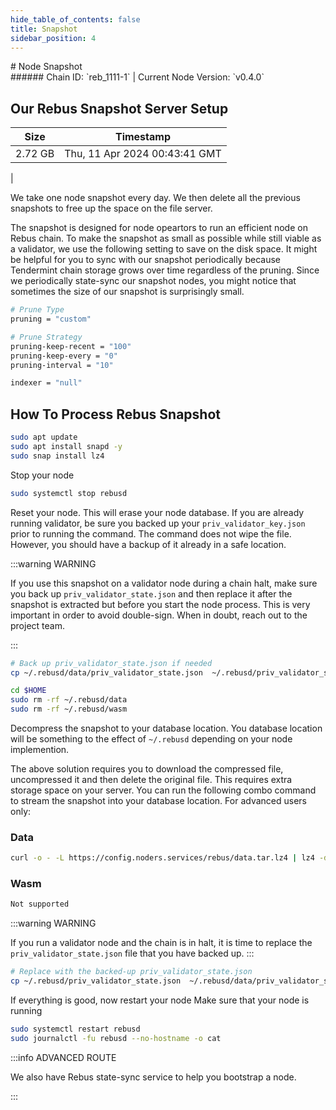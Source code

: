 ```yaml
---
hide_table_of_contents: false
title: Snapshot
sidebar_position: 4
---
```


<div class="h1-with-icon icon-rebus">
# Node Snapshot
</div>
###### Chain ID: `reb_1111-1` | Current Node Version: `v0.4.0`

## Our Rebus Snapshot Server Setup

| Size   | Timestamp   |
|--------|-------------|
| 2.72 GB | Thu, 11 Apr 2024 00:43:41 GMT |


We take one node snapshot every day. We then delete all the previous snapshots to free up the space on the file server.

The snapshot is designed for node opeartors to run an efficient node on Rebus chain. To make the snapshot as small as possible while still viable as a validator, we use the following setting to save on the disk space. It might be helpful for you to sync with our snapshot periodically because Tendermint chain storage grows over time regardless of the pruning. Since we periodically state-sync our snapshot nodes, you might notice that sometimes the size of our snapshot is surprisingly small.

```bash title="app.toml"
# Prune Type
pruning = "custom"

# Prune Strategy
pruning-keep-recent = "100"
pruning-keep-every = "0"
pruning-interval = "10"
```

```bash title="config.toml"
indexer = "null"
```

## How To Process Rebus Snapshot
```bash
sudo apt update
sudo apt install snapd -y
sudo snap install lz4
```

Stop your node
```bash
sudo systemctl stop rebusd
```
Reset your node. This will erase your node database. If you are already running validator, be sure you backed up your `priv_validator_key.json` prior to running the command. The command does not wipe the file. However, you should have a backup of it already in a safe location.

:::warning WARNING

If you use this snapshot on a validator node during a chain halt, make sure you back up `priv_validator_state.json` and then replace it after the snapshot is extracted but before you start the node process. This is very important in order to avoid double-sign. When in doubt, reach out to the project team.

:::

```bash
# Back up priv_validator_state.json if needed
cp ~/.rebusd/data/priv_validator_state.json  ~/.rebusd/priv_validator_state.json

cd $HOME
sudo rm -rf ~/.rebusd/data
sudo rm -rf ~/.rebusd/wasm
```

Decompress the snapshot to your database location. You database location will be something to the effect of `~/.rebusd` depending on your node implemention.

The above solution requires you to download the compressed file, uncompressed it and then delete the original file. This requires extra storage space on your server. You can run the following combo command to stream the snapshot into your database location. For advanced users only:
### Data
```bash
curl -o - -L https://config.noders.services/rebus/data.tar.lz4 | lz4 -d | tar -x -C ~/.rebusd
```
### Wasm
```bash
Not supported
```

:::warning WARNING

If you run a validator node and the chain is in halt, it is time to replace the `priv_validator_state.json` file that you have backed up.
:::

```bash
# Replace with the backed-up priv_validator_state.json
cp ~/.rebusd/priv_validator_state.json  ~/.rebusd/data/priv_validator_state.json
```

If everything is good, now restart your node
Make sure that your node is running

```bash
sudo systemctl restart rebusd
sudo journalctl -fu rebusd --no-hostname -o cat
```

:::info ADVANCED ROUTE

We also have Rebus state-sync service to help you bootstrap a node.

:::

